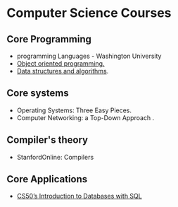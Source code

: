 # **Computer Science Courses** 
## Core  Programming  
  - programming Languages - Washington University
  - [Object oriented programming.]()
  - [Data structures and algorithms](https://github.com/AbdelrahmanAboulfotouh/Computer-Science/tree/main/Courses/Data%20structure%20and%20algorithms%20(DSA)).
## Core systems 
  - Operating Systems: Three Easy Pieces.
  - Computer Networking: a Top-Down Approach .
  ## Compiler's theory
  - StanfordOnline: Compilers
  ## Core Applications
  - [CS50’s Introduction to Databases with SQL](https://github.com/AbdelrahmanAboulfotouh/Computer-Science/tree/main/Courses/CS50%E2%80%99s%20Introduction%20to%20Databases%20with%20SQL)


